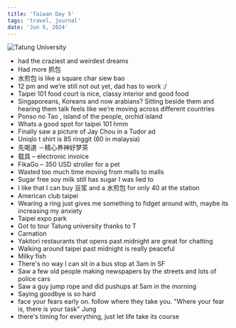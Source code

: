 ```yaml
---
title: 'Taiwan Day 5'
tags: 'travel, journal'
date: 'Jun 5, 2024'
---
```


![Tatung University](/images/twday5.jpeg)

- had the craziest and weirdest dreams
- Had more 抓包
- 水煎包 is like a square char siew bao
- 12 pm and we’re still not out yet, dad has to work :/
- Taipei 101 food court is nice, classy interior and good food
- Singaporeans, Koreans and now arabians? Sitting beside them and hearing them talk feels like we’re moving across different countries
- Ponso no Tao , island of the people, orchid island
- Whats a good spot for taipei 101 hmm
- Finally saw a picture of Jay Chou in a Tudor ad
- Uniqlo t shirt is 85 ringgit (60 in malaysia)
- 先喝道 －精心养神好梦茶
- 载具 – electronic invoice
- FikaGo – 350 USD stroller for a pet
- Wasted too much time moving from malls to malls
- Sugar free soy milk still has sugar I was lied to
- I like that I can buy 豆浆 and a 水煎包 for only 40 at the station
- American club taipei
- Wearing a ring just gives me something to fidget around with, maybe its increasing my anxiety
- Taipei expo park
- Got to tour Tatung university thanks to T
- Carnation
- Yakitori restaurants that opens past midnight are great for chatting
- Walking around taipei past midnight is really peaceful
- Milky fish
- There's no way I can sit in a bus stop at 3am in SF
- Saw a few old people making newspapers by the streets and lots of police cars
- Saw a guy jump rope and did pushups at 5am in the morning
- Saying goodbye is so hard
- face your fears early on. follow where they take you. "Where your fear is, there is your task" Jung
- there's timing for everything, just let life take its course
